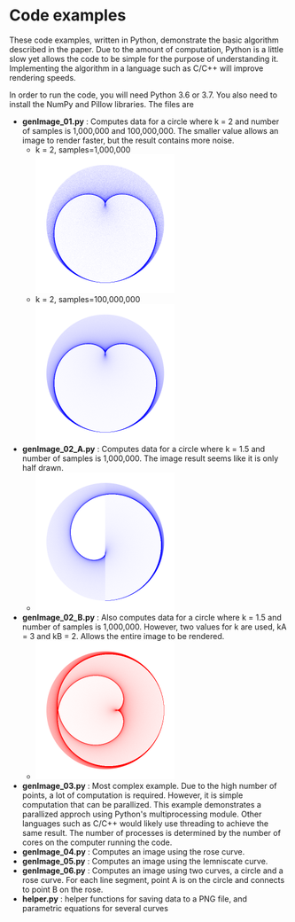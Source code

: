 # Code examples

These code examples, written in Python,
demonstrate the basic algorithm described in the paper.
Due to the amount of computation, Python is a little slow 
yet allows the code to be simple for the purpose of understanding it.
Implementing the algorithm in a language such as C/C++ will improve rendering speeds.

In order to run the code, you will need Python 3.6 or 3.7.  You also
need to install the NumPy and Pillow libraries. The files are

* **genImage_01.py** : Computes data for a circle where k = 2 and number of samples is 1,000,000 and 100,000,000.  The smaller value allows an image to render faster, but the result contains more noise.
  * k = 2, samples=1,000,000 <br><img src="image_1000000_01.png" alt="sample" width="250" />
  * k = 2, samples=100,000,000 <br><img src="image_100000000_01.png" alt="sample" width="250" />
* **genImage_02_A.py** : Computes data for a circle where k = 1.5 and number of samples is 1,000,000. The image result seems like it is only half drawn.
  * <img src="image_02_A.png" alt="sample" width="250" />
* **genImage_02_B.py** : Also computes data for a circle where k = 1.5 and number of samples is 1,000,000. However, two values for k are used, kA = 3 and kB = 2.  Allows the entire image to be rendered.
  * <img src="image_02_B.png" alt="sample" width="250" />
* **genImage_03.py** : Most complex example.  Due to the high number of points, a lot of computation is required.  However, it is simple computation that can be parallized.  This example demonstrates a parallized approch using Python's multiprocessing module.  Other languages such as C/C++ would likely use threading to achieve the same result.  The number of processes is determined by the number of cores on the computer running the code.
* **genImage_04.py** : Computes an image using the rose curve.
* **genImage_05.py** : Computes an image using the lemniscate curve.
* **genImage_06.py** : Computes an image using two curves, a circle and a rose curve.  For each line segment, point A is on the circle and connects to point B on the rose.
* **helper.py** : helper functions for saving data to a PNG file, and parametric equations for several curves
